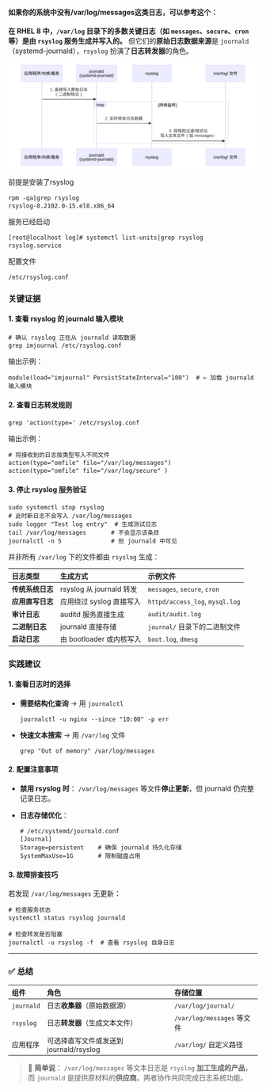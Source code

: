 #### 如果你的系统中没有/var/log/messages这类日志，可以参考这个：



**在 RHEL 8 中，`/var/log` 目录下的多数关键日志（如 `messages`、`secure`、`cron` 等）是由 `rsyslog` 服务生成并写入的。**
但它们的**原始日志数据来源**是 `journald`（systemd-journald），`rsyslog` 扮演了**日志转发器**的角色。

![](./rsyslog.png)



前提是安装了rsyslog

```
rpm -qa|grep rsyslog
rsyslog-8.2102.0-15.el8.x86_64
```

服务已经启动

```
[root@localhost log]# systemctl list-units|grep rsyslog
rsyslog.service          
```

配置文件

```
/etc/rsyslog.conf
```



### 关键证据

#### 1. **查看 rsyslog 的 journald 输入模块**

```
# 确认 rsyslog 正在从 journald 读取数据
grep imjournal /etc/rsyslog.conf
```

输出示例：

```
module(load="imjournal" PersistStateInterval="100")  # ← 加载 journald 输入模块
```

#### 2. **查看日志转发规则**

```
grep 'action(type=' /etc/rsyslog.conf
```

输出示例：

```
# 将接收到的日志按类型写入不同文件
action(type="omfile" file="/var/log/messages")
action(type="omfile" file="/var/log/secure" )
```

#### 3. **停止 rsyslog 服务验证**

```
sudo systemctl stop rsyslog
# 此时新日志不会写入 /var/log/messages
sudo logger "Test log entry"  # 生成测试日志
tail /var/log/messages       # 不会显示该条目
journalctl -n 5              # 但 journald 中可见
```



并非所有 `/var/log` 下的文件都由 `rsyslog` 生成：

| **日志类型**     | **生成方式**             | **示例文件**                    |
| :--------------- | :----------------------- | :------------------------------ |
| **传统系统日志** | rsyslog 从 journald 转发 | `messages`, `secure`, `cron`    |
| **应用直写日志** | 应用绕过 syslog 直接写入 | `httpd/access_log`, `mysql.log` |
| **审计日志**     | auditd 服务直接生成      | `audit/audit.log`               |
| **二进制日志**   | journald 直接存储        | `journal/` 目录下的二进制文件   |
| **启动日志**     | 由 bootloader 或内核写入 | `boot.log`, `dmesg`             |



### 实践建议

#### 1. **查看日志时的选择**

- **需要结构化查询** → 用 `journalctl`

  ```
  journalctl -u nginx --since "10:00" -p err
  ```

- **快速文本搜索** → 用 `/var/log` 文件

  ```
  grep "Out of memory" /var/log/messages
  ```

#### 2. **配置注意事项**

- **禁用 rsyslog 时**：
  `/var/log/messages` 等文件**停止更新**，但 journald 仍完整记录日志。

- **日志存储优化**：

  ```
  # /etc/systemd/journald.conf
  [Journal]
  Storage=persistent    # 确保 journald 持久化存储
  SystemMaxUse=1G       # 限制磁盘占用
  ```

#### 3. **故障排查技巧**

若发现 `/var/log/messages` 无更新：

```
# 检查服务状态
systemctl status rsyslog journald

# 检查转发是否阻塞
journalctl -u rsyslog -f  # 查看 rsyslog 自身日志
```

------

### ✅ 总结

| **组件**   | **角色**                                | **存储位置**               |
| :--------- | :-------------------------------------- | :------------------------- |
| `journald` | 日志**收集器**（原始数据源）            | `/var/log/journal/`        |
| `rsyslog`  | 日志**转发器**（生成文本文件）          | `/var/log/messages` 等文件 |
| 应用程序   | 可选择直写文件或发送到 journald/rsyslog | `/var/log/` 自定义路径     |

> 📌 **简单说**：
> `/var/log/messages` 等文本日志是 `rsyslog` **加工生成的产品**，而 `journald` 是提供原材料的**供应商**。两者协作共同完成日志系统功能。